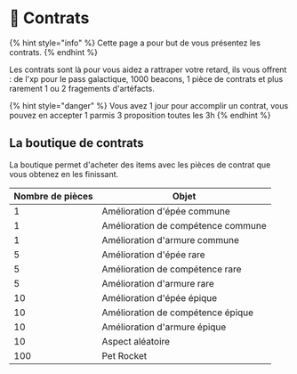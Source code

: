 # 📅​ Contrats

{% hint style="info" %} Cette page a pour but de vous présentez les contrats. {% endhint %}

Les contrats sont là pour vous aidez a rattraper votre retard, ils vous offrent : de l'xp pour le pass galactique, 1000 beacons, 1 pièce de contrats et plus rarement 1 ou 2 fragements d'artéfacts.

{% hint style="danger" %} Vous avez 1 jour pour accomplir un contrat, vous pouvez en accepter 1 parmis 3 proposition toutes les 3h {% endhint %}

## La boutique de contrats
La boutique permet d'acheter des items avec les pièces de contrat que vous obtenez en les finissant.

|Nombre de pièces|Objet|
|---|---|
| 1  | Amélioration d'épée commune  |
| 1 | Amélioration de compétence commune  |
| 1 | Amélioration d'armure commune  |
| 5  | Amélioration d'épée rare  |
| 5 | Amélioration de compétence rare  |
| 5 | Amélioration d'armure rare  |
| 10  | Amélioration d'épée épique  |
| 10 | Amélioration de compétence épique  |
| 10 | Amélioration d'armure épique  |
| 10 | Aspect aléatoire |
| 100 | Pet Rocket|
